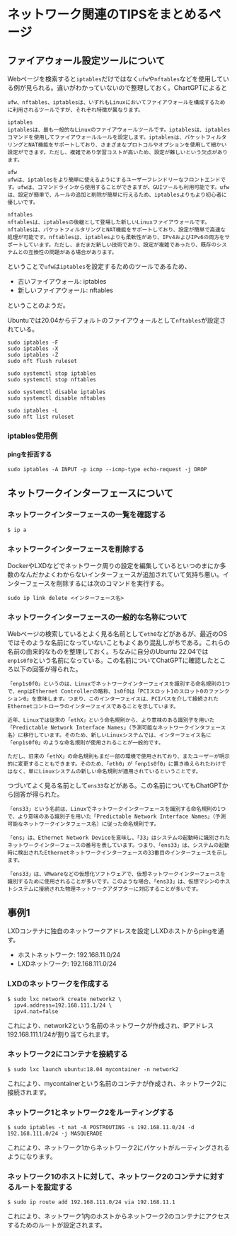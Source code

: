 # ネットワーク関連のTIPSをまとめるページ

## ファイアウォール設定ツールについて

Webページを検索すると`iptables`だけではなく`ufw`や`nftables`などを使用している例が見られる。違いがわかっていないので整理しておく。ChartGPTによると

```
ufw、nftables、iptablesは、いずれもLinuxにおいてファイアウォールを構成するために利用されるツールですが、それぞれ特徴が異なります。

iptables
iptablesは、最も一般的なLinuxのファイアウォールツールです。iptablesは、iptablesコマンドを使用してファイアウォールルールを設定します。iptablesは、パケットフィルタリングとNAT機能をサポートしており、さまざまなプロトコルやオプションを使用して細かい設定ができます。ただし、複雑であり学習コストが高いため、設定が難しいという欠点があります。

ufw
ufwは、iptablesをより簡単に使えるようにするユーザーフレンドリーなフロントエンドです。ufwは、コマンドラインから使用することができますが、GUIツールも利用可能です。ufwは、設定が簡単で、ルールの追加と削除が簡単に行えるため、iptablesよりもより初心者に優しいです。

nftables
nftablesは、iptablesの後継として登場した新しいLinuxファイアウォールです。nftablesは、パケットフィルタリングとNAT機能をサポートしており、設定が簡単で高速な処理が可能です。nftablesは、iptablesよりも柔軟性があり、IPv4およびIPv6の両方をサポートしています。ただし、まだまだ新しい技術であり、設定が複雑であったり、既存のシステムとの互換性の問題がある場合があります。
```

ということで`ufw`は`iptables`を設定するためのツールであるため、

- 古いファイアウォール: iptables
- 新しいファイアウォール: nftables

ということのようだ。

Ubuntuでは20.04からデフォルトのファイアウォールとして`nftables`が設定されている。

```
sudo iptables -F
sudo iptables -X
sudo iptables -Z
sudo nft flush ruleset
```

```
sudo systemctl stop iptables
sudo systemctl stop nftables
```

```
sudo systemctl disable iptables
sudo systemctl disable nftables
```

```
sudo iptables -L
sudo nft list ruleset
```

### iptables使用例

#### pingを拒否する

```
sudo iptables -A INPUT -p icmp --icmp-type echo-request -j DROP
```

## ネットワークインターフェースについて

### ネットワークインターフェースの一覧を確認する

```
$ ip a
```

### ネットワークインターフェースを削除する

DockerやLXDなどでネットワーク周りの設定を編集しているといつのまにか多数のなんだかよくわからないインターフェースが追加されていて気持ち悪い。インターフェースを削除するには次のコマンドを実行する。

```
sudo ip link delete <インターフェース名>
```

### ネットワークインターフェースの一般的な名称について

Webページの検索しているとよく見る名前として`eth0`などがあるが、最近のOSではそのような名前になっていないこともよくあり混乱しがちである。これらの名前の由来的なものを整理しておく。ちなみに自分のUbuntu 22.04では`enp1s0f0`という名前になっている。この名前についてChatGPTに確認したところ以下の回答が得られた。

```
「enp1s0f0」というのは、Linuxでネットワークインターフェイスを識別する命名規則の1つで、enpはEthernet Controllerの略称、1s0f0は「PCIスロット1のスロット0のファンクション0」を意味します。つまり、このインターフェイスは、PCIバスを介して接続されたEthernetコントローラのインターフェイスであることを示しています。

近年、Linuxでは従来の「ethX」という命名規則から、より意味のある識別子を用いた「Predictable Network Interface Names」（予測可能なネットワークインタフェース名）に移行しています。そのため、新しいLinuxシステムでは、インターフェイス名に「enp1s0f0」のような命名規則が使用されることが一般的です。

ただし、旧来の「ethX」の命名規則もまだ一部の環境で使用されており、またユーザーが明示的に変更することもできます。そのため、「eth0」が「enp1s0f0」に置き換えられたわけではなく、単にLinuxシステムの新しい命名規則が適用されているということです。
```

つづいてよく見る名前として`ens33`などがある。この名前についてもChatGPTから回答が得られた。

```
「ens33」という名前は、Linuxでネットワークインターフェースを識別する命名規則の1つで、より意味のある識別子を用いた「Predictable Network Interface Names」（予測可能なネットワークインタフェース名）に従った命名規則です。

「ens」は、Ethernet Network Deviceを意味し、「33」はシステムの起動時に識別されたネットワークインターフェースの番号を表しています。つまり、「ens33」は、システムの起動時に検出されたEthernetネットワークインターフェースの33番目のインターフェースを示します。

「ens33」は、VMwareなどの仮想化ソフトウェアで、仮想ネットワークインターフェースを識別するために使用されることが多いです。このような場合、「ens33」は、仮想マシンのホストシステムに接続された物理ネットワークアダプターに対応することが多いです。
```

## 事例1

LXDコンテナに独自のネットワークアドレスを設定しLXDホストからpingを通す。

- ホストネットワーク: 192.168.11.0/24
- LXDネットワーク: 192.168.111.0/24

### LXDのネットワークを作成する

```
$ sudo lxc network create network2 \
  ipv4.address=192.168.111.1/24 \
  ipv4.nat=false
```

これにより、network2という名前のネットワークが作成され、IPアドレス192.168.111.1/24が割り当てられます。

### ネットワーク2にコンテナを接続する

```
$ sudo lxc launch ubuntu:18.04 mycontainer -n network2
```

これにより、mycontainerという名前のコンテナが作成され、ネットワーク2に接続されます。

### ネットワーク1とネットワーク2をルーティングする

```
$ sudo iptables -t nat -A POSTROUTING -s 192.168.11.0/24 -d 192.168.111.0/24 -j MASQUERADE
```

これにより、ネットワーク1からネットワーク2にパケットがルーティングされるようになります。

### ネットワーク1のホストに対して、ネットワーク2のコンテナに対するルートを設定する

```
$ sudo ip route add 192.168.111.0/24 via 192.168.11.1
```

これにより、ネットワーク1内のホストからネットワーク2のコンテナにアクセスするためのルートが設定されます。
